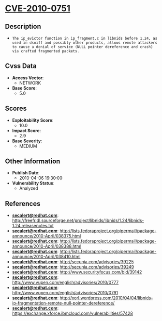 
# [CVE-2010-0751](http://freefr.dl.sourceforge.net/project/libnids/libnids/1.24/libnids-1.24.releasenotes.txt)

## Description

- `The ip_evictor function in ip_fragment.c in libnids before 1.24, as used in dsniff and possibly other products, allows remote attackers to cause a denial of service (NULL pointer dereference and crash) via crafted fragmented packets.`

## Cvss Data

- **Access Vector**:
  - NETWORK
- **Base Score**:
  - 5.0

## Scores

- **Exploitability Score**:
  - 10.0
- **Impact Score**:
  - 2.9
- **Base Severity**:
  - MEDIUM

## Other Information

- **Publish Date**:
  - 2010-04-06 16:30:00
- **Vulnerability Status**:
  - Analyzed

## References

- **secalert@redhat.com**: http://freefr.dl.sourceforge.net/project/libnids/libnids/1.24/libnids-1.24.releasenotes.txt
- **secalert@redhat.com**: http://lists.fedoraproject.org/pipermail/package-announce/2010-April/038375.html
- **secalert@redhat.com**: http://lists.fedoraproject.org/pipermail/package-announce/2010-April/038388.html
- **secalert@redhat.com**: http://lists.fedoraproject.org/pipermail/package-announce/2010-April/038410.html
- **secalert@redhat.com**: http://secunia.com/advisories/39225
- **secalert@redhat.com**: http://secunia.com/advisories/39249
- **secalert@redhat.com**: http://www.securityfocus.com/bid/39142
- **secalert@redhat.com**: http://www.vupen.com/english/advisories/2010/0777
- **secalert@redhat.com**: http://www.vupen.com/english/advisories/2010/0791
- **secalert@redhat.com**: http://xorl.wordpress.com/2010/04/04/libnids-ip-fragmentation-remote-null-pointer-dereference/
- **secalert@redhat.com**: https://exchange.xforce.ibmcloud.com/vulnerabilities/57428

